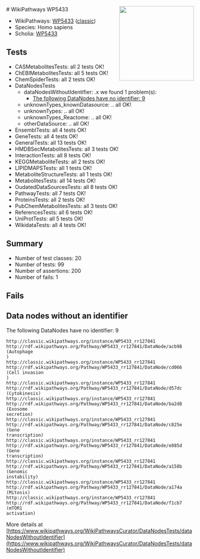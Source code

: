 <img style="float: right; width: 200px" src="https://upload.wikimedia.org/wikipedia/commons/thumb/8/83/Wplogo_with_text_500.png/640px-Wplogo_with_text_500.png" />
# WikiPathways WP5433

* WikiPathways: [WP5433](https://wikipathways.org/pathways/WP5433) ([classic](https://classic.wikipathways.org/instance/WP5433))
* Species: Homo sapiens
* Scholia: [WP5433](https://scholia.toolforge.org/wikipathways/WP5433)
## Tests
* CASMetabolitesTests: all 2 tests OK!
* ChEBIMetabolitesTests: all 5 tests OK!
* ChemSpiderTests: all 2 tests OK!
* DataNodesTests
    * dataNodesWithoutIdentifier: .x we found 1 problem(s):
        * [The following DataNodes have no identifier: 9](#d2d32fa8)
    * unknownTypes_knownDatasource: .. all OK!
    * unknownTypes: .. all OK!
    * unknownTypes_Reactome: .. all OK!
    * otherDataSource: .. all OK!
* EnsemblTests: all 4 tests OK!
* GeneTests: all 4 tests OK!
* GeneralTests: all 13 tests OK!
* HMDBSecMetabolitesTests: all 3 tests OK!
* InteractionTests: all 8 tests OK!
* KEGGMetaboliteTests: all 2 tests OK!
* LIPIDMAPSTests: all 1 tests OK!
* MetaboliteStructureTests: all 1 tests OK!
* MetabolitesTests: all 14 tests OK!
* OudatedDataSourcesTests: all 8 tests OK!
* PathwayTests: all 7 tests OK!
* ProteinsTests: all 2 tests OK!
* PubChemMetabolitesTests: all 3 tests OK!
* ReferencesTests: all 6 tests OK!
* UniProtTests: all 5 tests OK!
* WikidataTests: all 4 tests OK!


## Summary

* Number of test classes: 20
* Number of tests: 99
* Number of assertions: 200
* Number of fails: 1

## Fails

<a name="d2d32fa8" />

## Data nodes without an identifier

The following DataNodes have no identifier: 9
```
http://classic.wikipathways.org/instance/WP5433_rr127841 http://rdf.wikipathways.org/Pathway/WP5433_rr127841/DataNode/acb98 (Autophage
)
http://classic.wikipathways.org/instance/WP5433_rr127841 http://rdf.wikipathways.org/Pathway/WP5433_rr127841/DataNode/cd066 (Cell invasion
)
http://classic.wikipathways.org/instance/WP5433_rr127841 http://rdf.wikipathways.org/Pathway/WP5433_rr127841/DataNode/d57dc (Cytokinesis)
http://classic.wikipathways.org/instance/WP5433_rr127841 http://rdf.wikipathways.org/Pathway/WP5433_rr127841/DataNode/ba2d8 (Exosome
secretion)
http://classic.wikipathways.org/instance/WP5433_rr127841 http://rdf.wikipathways.org/Pathway/WP5433_rr127841/DataNode/c825e (Gene
transcription)
http://classic.wikipathways.org/instance/WP5433_rr127841 http://rdf.wikipathways.org/Pathway/WP5433_rr127841/DataNode/e885d (Gene
transcription)
http://classic.wikipathways.org/instance/WP5433_rr127841 http://rdf.wikipathways.org/Pathway/WP5433_rr127841/DataNode/a158b (Genomic
instability)
http://classic.wikipathways.org/instance/WP5433_rr127841 http://rdf.wikipathways.org/Pathway/WP5433_rr127841/DataNode/a174a (Mitosis)
http://classic.wikipathways.org/instance/WP5433_rr127841 http://rdf.wikipathways.org/Pathway/WP5433_rr127841/DataNode/f1cb7 (mTOR1
activation)
```

More details at [https://www.wikipathways.org/WikiPathwaysCurator/DataNodesTests/dataNodesWithoutIdentifier](https://www.wikipathways.org/WikiPathwaysCurator/DataNodesTests/dataNodesWithoutIdentifier)

